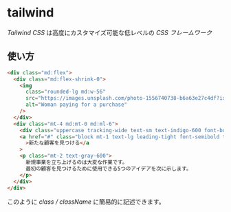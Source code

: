 # tailwind

*Tailwind CSS* は高度にカスタマイズ可能な低レベルの *CSS フレームワーク*

## 使い方

```html
<div class="md:flex">
  <div class="md:flex-shrink-0">
    <img
      class="rounded-lg md:w-56"
      src="https://images.unsplash.com/photo-1556740738-b6a63e27c4df?ixlib=rb-1.2.1&ixid=eyJhcHBfaWQiOjEyMDd9&auto=format&fit=crop&w=448&q=80"
      alt="Woman paying for a purchase"
    />
  </div>
  <div class="mt-4 md:mt-0 md:ml-6">
    <div class="uppercase tracking-wide text-sm text-indigo-600 font-bold">Marketing</div>
    <a href="#" class="block mt-1 text-lg leading-tight font-semibold text-gray-900 hover:underline"
      >新たな顧客を見つける</a
    >
    <p class="mt-2 text-gray-600">
      新規事業を立ち上げるのは大変な作業です。
      最初の顧客を見つけるために使用できる5つのアイデアを次に示します。
    </p>
  </div>
</div>
```

このように *class / className* に簡易的に記述できます。
